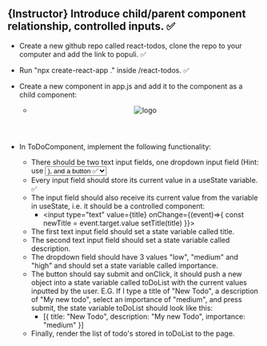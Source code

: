## {Instructor} Introduce child/parent component relationship, controlled inputs. ✅

* Create a new github repo called react-todos, clone the repo to your computer and add the link to populi. ✅


* Run "npx create-react-app ." inside /react-todos. ✅

* Create a new component <ToDoComponent /> in app.js and add it to the <App> component as a child component:
    * <div className="App">
      <header className="App-header">
        <img src={logo} className="App-logo" alt="logo" />
        <ToDoComponent />
      </header>
    </div>
* In ToDoComponent, implement the following functionality:
    * There should be two text input fields, one dropdown input field (Hint: use <select> and <option>), and a button ✅
    * Every input field should store its current value in a useState variable. ✅
    * The input field should also receive its current value from the variable in useState, i.e. it should be a controlled component:
        * <input type="text" value={title} onChange={(event)=>{
            const newTitle = event.target.value
            setTitle(title)
        }}>
    * The first text input field should set a state variable called title.
    * The second text input field should set a state variable called description.
    * The dropdown field should have 3 values "low", "medium" and "high" and should set a state variable called importance.
    * The button should say submit and onClick, it should push a new object into a state variable called toDoList with the current values inputted by the user. E.G. If I type a title of "New Todo", a description of "My new todo", select an importance of "medium", and press submit, the state variable toDoList should look like this:
        * [{
            title: "New Todo",
            description: "My new Todo",
            importance: "medium"
          }]
    * Finally, render the list of todo's stored in toDoList to the page.